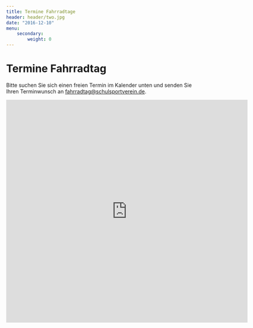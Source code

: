 ```yaml
---
title: Termine Fahrradtage
header: header/two.jpg
date: "2016-12-10"
menu: 
    secondary:
        weight: 0
---
```


# Termine Fahrradtag

Bitte suchen Sie sich einen freien Termin im Kalender unten und senden Sie Ihren Terminwunsch an [fahrradtag@schulsportverein.de](mailto:fahrradtag@schulsportverein.de?subject=Terminwunsch+Fahrradtage).

<iframe src="https://www.google.com/calendar/embed?showTitle=0&amp;showCalendars=0&amp;showTz=0&amp;mode=AGENDA&amp;height=600&amp;wkst=2&amp;bgcolor=%23FFFFFF&amp;src=halhb93io6vivvgspsu27mggik%40group.calendar.google.com&amp;color=%23B1440E&amp;src=0v40e60ahf1ffuubj7ebi972mo%40group.calendar.google.com&amp;color=%232F6309&amp;ctz=Europe%2FBerlin" width="650" height="600" frameborder="0" scrolling="no"></iframe>

